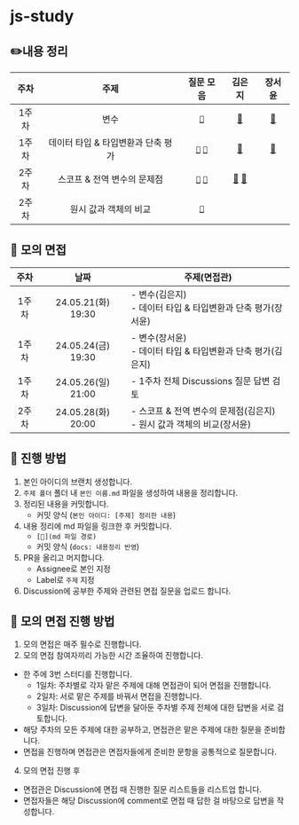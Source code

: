 # js-study

## ✏️내용 정리

| 주차  |                주제                |                                                                                                                                                질문 모음                                                                                                                                                 |                          **김은지**                           |          **장서윤**           |
| :---: | :--------------------------------: | :------------------------------------------------------------------------------------------------------------------------------------------------------------------------------------------------------------------------------------------------------------------------------------------------------: | :-----------------------------------------------------------: | :---------------------------: |
| 1주차 |                변수                |                                                                                                  [`🍎`](https://github.com/publdaze/js-study/discussions/categories/%EB%B3%80%EC%88%98?discussions_q=)                                                                                                   |                     [📝](변수/김은지.md)                      |     [📝](변수/장서윤.md)      |
| 1주차 | 데이터 타입 & 타입변환과 단축 평가 | [`🍏`](https://github.com/publdaze/js-study/discussions/categories/%EB%8D%B0%EC%9D%B4%ED%84%B0-%ED%83%80%EC%9E%85?discussions_q=) [`🍊`](https://github.com/publdaze/js-study/discussions/categories/%ED%83%80%EC%9E%85%EB%B3%80%ED%99%98%EA%B3%BC-%EB%8B%A8%EC%B6%95-%ED%8F%89%EA%B0%80?discussions_q=) |                 [📝](데이터%20타입/김은지.md)                 | [📝](데이터%20타입/장서윤.md) |
| 2주차 |    스코프 & 전역 변수의 문제점     |               [`🍋`](https://github.com/publdaze/js-study/discussions/categories/%EC%8A%A4%EC%BD%94%ED%94%84?discussions_q=) [`🥥`](https://github.com/publdaze/js-study/discussions/categories/%EC%A0%84%EC%97%AD-%EB%B3%80%EC%88%98%EC%9D%98-%EB%AC%B8%EC%A0%9C%EC%A0%90?discussions_q=)               | [📝](스코프/김은지.md) [📝](전역%20변수의%20문제점/김은지.md) |
| 2주차 |       원시 값과 객체의 비교        |                                                                 [`🍉`](https://github.com/publdaze/js-study/discussions/categories/%EC%9B%90%EC%8B%9C-%EA%B0%92%EA%B3%BC-%EA%B0%9D%EC%B2%B4%EC%9D%98-%EB%B9%84%EA%B5%90?discussions_q=)                                                                  |                                                               |

## 🙊 모의 면접

| 주차  |        날짜        | 주제(면접관)                                                              |
| :---: | :----------------: | ------------------------------------------------------------------------- |
| 1주차 | 24.05.21(화) 19:30 | - 변수(김은지)<br/>- 데이터 타입 & 타입변환과 단축 평가(장서윤)           |
| 1주차 | 24.05.24(금) 19:30 | - 변수(장서윤)<br/>- 데이터 타입 & 타입변환과 단축 평가(김은지)           |
| 1주차 | 24.05.26(일) 21:00 | - 1주차 전체 Discussions 질문 답변 검토                                   |
| 2주차 | 24.05.28(화) 20:00 | - 스코프 & 전역 변수의 문제점(김은지)<br/>- 원시 값과 객체의 비교(장서윤) |

## 📌 진행 방법

1. 본인 아이디의 브랜치 생성합니다.
2. `주제 폴더` 폴더 내 `본인 이름.md` 파일을 생성하여 내용을 정리합니다.
3. 정리된 내용을 커밋합니다.
   - 커밋 양식 (`본인 아이디: [주제] 정리한 내용`)
4. 내용 정리에 md 파일을 링크한 후 커밋합니다.
   - `[📝](md 파일 경로)`
   - 커밋 양식 (`docs: 내용정리 반영`)
5. PR을 올리고 머지합니다.
   - Assignee로 본인 지정
   - Label로 `주제` 지정
6. Discussion에 공부한 주제와 관련된 면접 질문을 업로드 합니다.

## 📌 모의 면접 진행 방법

1. 모의 면접은 매주 필수로 진행합니다.
2. 모의 면접 참여자끼리 가능한 시간 조율하여 진행합니다.

- 한 주에 3번 스터디를 진행합니다.
  - 1일차: 주차별로 각자 맡은 주제에 대해 면접관이 되어 면접을 진행합니다.
  - 2일차: 서로 맡은 주제를 바꿔서 면접을 진행합니다.
  - 3일차: Discussion에 답변을 달아둔 주차별 주제 전체에 대한 답변을 서로 검토합니다.
- 해당 주차의 모든 주제에 대한 공부하고, 면접관은 맡은 주제에 대한 질문을 준비합니다.
- 면접을 진행하며 면접관은 면접자들에게 준비한 문항을 공통적으로 질문합니다.

4. 모의 면접 진행 후

- 면접관은 Discussion에 면접 때 진행한 질문 리스트들을 리스트업 합니다.
- 면접자들은 해당 Discussion에 comment로 면접 때 답한 걸 바탕으로 답변을 작성합니다.
